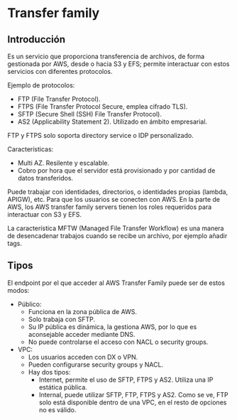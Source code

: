 # Transfer family

## Introducción

Es un servicio que proporciona transferencia de archivos, de forma gestionada por AWS, desde o hacia S3 y EFS; permite interactuar con estos servicios con diferentes protocolos.

Ejemplo de protocolos:

- FTP (File Transfer Protocol).
- FTPS (File Transfer Protocol Secure, emplea cifrado TLS).
- SFTP (Secure Shell (SSH) File Transfer Protocol).
- AS2 (Applicability Statement 2). Utilizado en ámbito empresarial.

FTP y FTPS solo soporta directory service o IDP personalizado.

Características:
  - Multi AZ. Resilente y escalable.
  - Cobro por hora que el servidor está provisionado y por cantidad de datos transferidos.

Puede trabajar con identidades, directorios, o identidades propias (lambda, APIGW), etc. Para que los usuarios se conecten con AWS. En la parte de AWS, los AWS transfer family servers tienen los roles requeridos para interactuar con S3 y EFS.

La característica MFTW (Managed File Transfer Workflow) es una manera de desencadenar trabajos cuando se recibe un archivo, por ejemplo añadir tags.

## Tipos

El endpoint por el que acceder al AWS Transfer Family puede ser de estos modos:

- Público:
  - Funciona en la zona pública de AWS.
  - Solo trabaja con SFTP.
  - Su IP pública es dinámica, la gestiona AWS, por lo que es aconsejable acceder mediante DNS.
  - No puede controlarse el acceso con NACL o security groups.
- VPC:
  - Los usuarios acceden con DX o VPN.
  - Pueden configurarse security groups y NACL.
  - Hay dos tipos:
    - Internet, permite el uso de SFTP, FTPS y AS2. Utiliza una IP estática pública.
    - Internal, puede utilizar SFTP, FTP, FTPS y AS2. Como se ve, FTP solo está disponible dentro de una VPC, en el resto de opciones no es válido.
